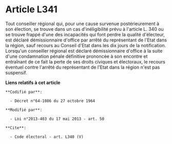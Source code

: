 # Article L341

Tout conseiller régional qui, pour une cause survenue postérieurement à son élection, se trouve dans un cas d'inéligibilité
prévu à l'article L. 340 ou se trouve frappé d'une des incapacités qui font perdre la qualité d'électeur, est déclaré
démissionnaire d'office par arrêté du représentant de l'Etat dans la région, sauf recours au Conseil d'Etat dans les dix
jours de la notification. Lorsqu'un conseiller régional est déclaré démissionnaire d'office à la suite d'une condamnation
pénale définitive prononcée à son encontre et entraînant de ce fait la perte de ses droits civiques et électoraux, le recours
éventuel contre l'arrêté du représentant de l'Etat dans la région n'est pas suspensif.

**Liens relatifs à cet article**

	**Codifié par**:

	  - Décret n°64-1086 du 27 octobre 1964

	**Modifié par**:

	  - Loi n°2013-403 du 17 mai 2013 - art. 50

	**Cite**:

	  - Code électoral - art. L340 (V)
